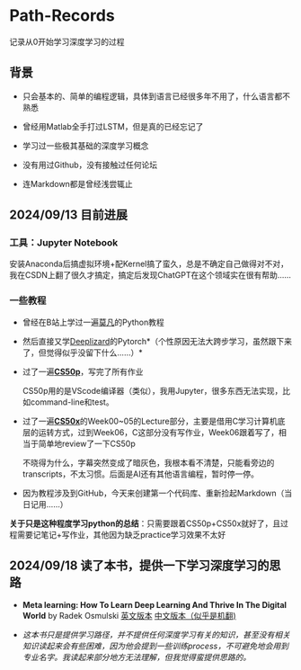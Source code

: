 # Path-Records

记录从0开始学习深度学习的过程

## 背景

- 只会基本的、简单的编程逻辑，具体到语言已经很多年不用了，什么语言都不熟悉

- 曾经用Matlab全手打过LSTM，但是真的已经忘记了

- 学习过一些极其基础的深度学习概念

- 没有用过Github，没有接触过任何论坛

- 连Markdown都是曾经浅尝辄止

  

## 2024/09/13 目前进展

### 工具：Jupyter Notebook
​        安装Anaconda后搞虚拟环境+配Kernel搞了蛮久，总是不确定自己做得对不对，我在CSDN上翻了很久才搞定，搞定后发现ChatGPT在这个领域实在很有帮助……

### 一些教程


- 曾经在B站上学过一遍[莫凡](https://www.bilibili.com/video/BV1wW411Y7ai/?spm_id_from=333.999.0.0&vd_source=986ab973b6dfe3ce950094d61509ba03)的Python教程

- 然后直接又学[Deeplizard](https://www.bilibili.com/video/BV1UE411N7pD/?spm_id_from=333.999.0.0&vd_source=986ab973b6dfe3ce950094d61509ba03)的Pytorch*（个性原因无法大跨步学习，虽然跟下来了，但觉得似乎没留下什么……）*


- 过了一遍[**CS50p**](https://learning.edx.org/course/course-v1:HarvardX+CS50P+Python/home)，写完了所有作业

  CS50p用的是VScode编译器（类似），我用Jupyter，很多东西无法实现，比如command-line和test。

- 过了一遍[**CS50x**](https://learning.edx.org/course/course-v1:HarvardX+CS50+X/home)的Week00~05的Lecture部分，主要是借用C学习计算机底层的运转方式，过到Week06，C这部分没有写作业，Week06跟着写了，相当于简单地review了一下CS50p

  不晓得为什么，字幕突然变成了暗灰色，我根本看不清楚，只能看旁边的transcripts，不太习惯。后面是AI还有其他语言编程，暂时停一停。
  
- 因为教程涉及到GitHub，今天来创建第一个代码库、重新捡起Markdown（当日记用……）

  [^zheshi]: 这有什么用？

  

**关于只是这种程度学习python的总结**：只需要跟着CS50p+CS50x就好了，且过程需要记笔记+写作业，其他因为缺乏practice学习效果不太好



## 2024/09/18 读了本书，提供一下学习深度学习的思路
- **Meta learning: How To Learn Deep Learning And Thrive In The Digital World** by Radek Osmulski
  [英文版本](https://annas-archive.org/md5/e952ddc8e6d57147fd2a4fad02513b26)  [中文版本（似乎是机翻)](https://note.youdao.com/ynoteshare/index.html?id=28ddb4ed0cd3457f2d0bb0529fa902e4&type=note&_time=1720776149418)
  
- *这本书只是提供学习路径，并不提供任何深度学习有关的知识，甚至没有相关知识读起来会有些困难，因为他会提到一些训练process，不可避免地会用到专业名字。我读起来部分地方无法理解，但我觉得蛮提供思路的。*
  
  
